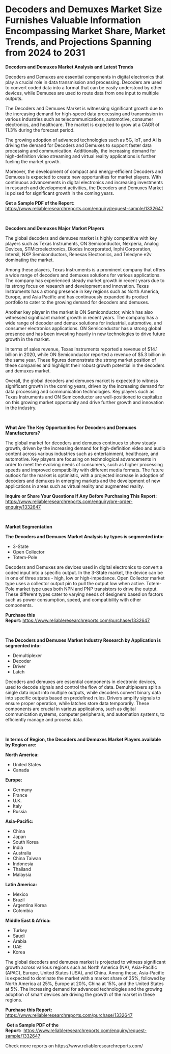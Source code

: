 <p><h1>Decoders and Demuxes Market Size Furnishes Valuable Information Encompassing Market Share, Market Trends, and Projections Spanning from 2024 to 2031</h1></p><p><strong>Decoders and Demuxes Market Analysis and Latest Trends</strong></p>
<p><p>Decoders and Demuxes are essential components in digital electronics that play a crucial role in data transmission and processing. Decoders are used to convert coded data into a format that can be easily understood by other devices, while Demuxes are used to route data from one input to multiple outputs.</p><p>The Decoders and Demuxes Market is witnessing significant growth due to the increasing demand for high-speed data processing and transmission in various industries such as telecommunications, automotive, consumer electronics, and healthcare. The market is expected to grow at a CAGR of 11.3% during the forecast period.</p><p>The growing adoption of advanced technologies such as 5G, IoT, and AI is driving the demand for Decoders and Demuxes to support faster data processing and communication. Additionally, the increasing demand for high-definition video streaming and virtual reality applications is further fueling the market growth.</p><p>Moreover, the development of compact and energy-efficient Decoders and Demuxes is expected to create new opportunities for market players. With continuous advancements in digital electronics and increasing investments in research and development activities, the Decoders and Demuxes Market is poised for significant growth in the coming years.</p></p>
<p><strong>Get a Sample PDF of the Report:&nbsp;</strong> <a href="https://www.reliableresearchreports.com/enquiry/request-sample/1332647">https://www.reliableresearchreports.com/enquiry/request-sample/1332647</a></p>
<p>&nbsp;</p>
<p><strong>Decoders and Demuxes Major Market Players</strong></p>
<p><p>The global decoders and demuxes market is highly competitive with key players such as Texas Instruments, ON Semiconductor, Nexperia, Analog Devices, STMicroelectronics, Diodes Incorporated, Inphi Corporation, Intersil, NXP Semiconductors, Renesas Electronics, and Teledyne e2v dominating the market.</p><p>Among these players, Texas Instruments is a prominent company that offers a wide range of decoders and demuxes solutions for various applications. The company has experienced steady market growth in recent years due to its strong focus on research and development and innovation. Texas Instruments has a strong presence in key regions such as North America, Europe, and Asia Pacific and has continuously expanded its product portfolio to cater to the growing demand for decoders and demuxes.</p><p>Another key player in the market is ON Semiconductor, which has also witnessed significant market growth in recent years. The company has a wide range of decoder and demux solutions for industrial, automotive, and consumer electronics applications. ON Semiconductor has a strong global presence and has been investing heavily in new technologies to drive future growth in the market.</p><p>In terms of sales revenue, Texas Instruments reported a revenue of $14.1 billion in 2020, while ON Semiconductor reported a revenue of $5.3 billion in the same year. These figures demonstrate the strong market position of these companies and highlight their robust growth potential in the decoders and demuxes market.</p><p>Overall, the global decoders and demuxes market is expected to witness significant growth in the coming years, driven by the increasing demand for data processing and communication technologies. Key players such as Texas Instruments and ON Semiconductor are well-positioned to capitalize on this growing market opportunity and drive further growth and innovation in the industry.</p></p>
<p>&nbsp;</p>
<p><strong>What Are The Key Opportunities For Decoders and Demuxes Manufacturers?</strong></p>
<p><p>The global market for decoders and demuxes continues to show steady growth, driven by the increasing demand for high-definition video and audio content across various industries such as entertainment, healthcare, and automotive. Key players are focusing on technological advancements in order to meet the evolving needs of consumers, such as higher processing speeds and improved compatibility with different media formats. The future outlook for the market is optimistic, with a projected increase in adoption of decoders and demuxes in emerging markets and the development of new applications in areas such as virtual reality and augmented reality.</p></p>
<p><strong>Inquire or Share Your Questions If Any Before Purchasing This Report:</strong> <a href="https://www.reliableresearchreports.com/enquiry/pre-order-enquiry/1332647">https://www.reliableresearchreports.com/enquiry/pre-order-enquiry/1332647</a></p>
<p>&nbsp;</p>
<p><strong>Market Segmentation</strong></p>
<p><strong>The Decoders and Demuxes Market Analysis by types is segmented into:</strong></p>
<p><ul><li>3-State</li><li>Open Collector</li><li>Totem-Pole</li></ul></p>
<p><p>Decoders and Demuxes are devices used in digital electronics to convert a coded input into a specific output. In the 3-State market, the device can be in one of three states - high, low or high-impedance. Open Collector market type uses a collector output pin to pull the output low when active. Totem-Pole market type uses both NPN and PNP transistors to drive the output. These different types cater to varying needs of designers based on factors such as power consumption, speed, and compatibility with other components.</p></p>
<p><strong>Purchase this Report:&nbsp;</strong><a href="https://www.reliableresearchreports.com/purchase/1332647">https://www.reliableresearchreports.com/purchase/1332647</a></p>
<p>&nbsp;</p>
<p><strong>The Decoders and Demuxes Market Industry Research by Application is segmented into:</strong></p>
<p><ul><li>Demultiplexer</li><li>Decoder</li><li>Driver</li><li>Latch</li></ul></p>
<p><p>Decoders and demuxes are essential components in electronic devices, used to decode signals and control the flow of data. Demultiplexers split a single data input into multiple outputs, while decoders convert binary data into specific outputs based on predefined rules. Drivers amplify signals to ensure proper operation, while latches store data temporarily. These components are crucial in various applications, such as digital communication systems, computer peripherals, and automation systems, to efficiently manage and process data.</p></p>
<p>&nbsp;</p>
<p><strong>In terms of Region, the Decoders and Demuxes Market Players available by Region are:</strong></p>
<p>
    <p> <strong> North America: </strong>
        <ul>
            <li>United States</li>
            <li>Canada</li>
        </ul>
        </p> 
    <p> <strong> Europe: </strong>
        <ul>
            <li>Germany</li>
            <li>France</li>
            <li>U.K.</li>
            <li>Italy</li>
            <li>Russia</li>
        </ul>
        </p> 
    <p> <strong> Asia-Pacific: </strong>
        <ul>
            <li>China</li>
            <li>Japan</li>
            <li>South Korea</li>
            <li>India</li>
            <li>Australia</li>
            <li>China Taiwan</li>
            <li>Indonesia</li>
            <li>Thailand</li>
            <li>Malaysia</li>
        </ul>
        </p> 
    <p> <strong> Latin America: </strong>
        <ul>
            <li>Mexico</li>
            <li>Brazil</li>
            <li>Argentina Korea</li>
            <li>Colombia</li>
        </ul>
        </p> 
    <p> <strong> Middle East & Africa: </strong>
        <ul>
            <li>Turkey</li>
            <li>Saudi</li>
            <li>Arabia</li>
            <li>UAE</li>
            <li>Korea</li>
        </ul>
    </p>
    </p>
<p><p>The global decoders and demuxes market is projected to witness significant growth across various regions such as North America (NA), Asia-Pacific (APAC), Europe, United States (USA), and China. Among these, Asia-Pacific is expected to dominate the market with a market share of 35%, followed by North America at 25%, Europe at 20%, China at 15%, and the United States at 5%. The increasing demand for advanced technologies and the growing adoption of smart devices are driving the growth of the market in these regions.</p></p>
<p><strong>Purchase this Report: </strong><a href="https://www.reliableresearchreports.com/purchase/1332647">https://www.reliableresearchreports.com/purchase/1332647</a></p>
<p>&nbsp;<strong>Get a Sample PDF of the Report:&nbsp;&nbsp;</strong><a href="https://www.reliableresearchreports.com/enquiry/request-sample/1332647">https://www.reliableresearchreports.com/enquiry/request-sample/1332647</a></p>
<p><strong></strong></p>
<p>Check more reports on https://www.reliableresearchreports.com/</p>
